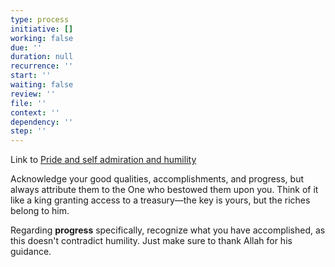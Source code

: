 ```yaml
---
type: process
initiative: []
working: false
due: ''
duration: null
recurrence: ''
start: ''
waiting: false
review: ''
file: ''
context: ''
dependency: ''
step: ''
---
```


Link to [Pride and self admiration and humility](docs/sidebar1/Initiatives/bad%20traits/Pride%20and%20self%20admiration%20and%20humility.md)

Acknowledge your good qualities, accomplishments, and progress, but always attribute them to the One who bestowed them upon you. Think of it like a king granting access to a treasury—the key is yours, but the riches belong to him.

Regarding **progress** specifically, recognize what you have accomplished, as this doesn't contradict humility. Just make sure to thank Allah for his guidance.
